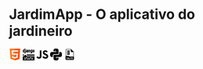 # JardimApp - O aplicativo do jardineiro

<img src="img/html.png">
<img src="img/django.png">
<img src="img/js.png">
<img src="img/python.png">
<img src="img/database.png">